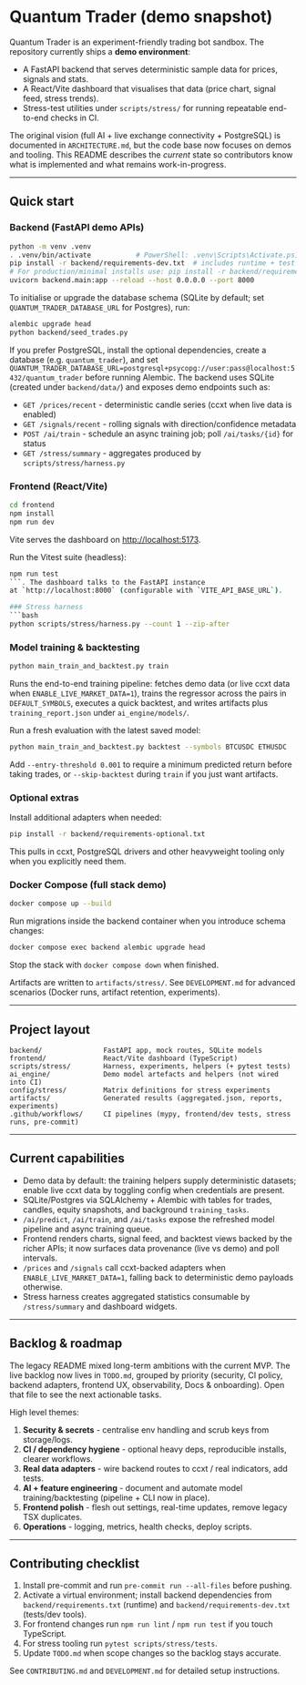 # Quantum Trader (demo snapshot)

Quantum Trader is an experiment-friendly trading bot sandbox. The repository currently ships a **demo environment**:

- A FastAPI backend that serves deterministic sample data for prices, signals and stats.
- A React/Vite dashboard that visualises that data (price chart, signal feed, stress trends).
- Stress-test utilities under `scripts/stress/` for running repeatable end-to-end checks in CI.

The original vision (full AI + live exchange connectivity + PostgreSQL) is documented in
`ARCHITECTURE.md`, but the code base now focuses on demos and tooling. This README describes the
*current* state so contributors know what is implemented and what remains work-in-progress.

---

## Quick start

### Backend (FastAPI demo APIs)
```bash
python -m venv .venv
. .venv/bin/activate           # PowerShell: .venv\Scripts\Activate.ps1
pip install -r backend/requirements-dev.txt  # includes runtime + test tooling
# For production/minimal installs use: pip install -r backend/requirements.txt
uvicorn backend.main:app --reload --host 0.0.0.0 --port 8000
```

To initialise or upgrade the database schema (SQLite by default; set `QUANTUM_TRADER_DATABASE_URL` for Postgres), run:
```bash
alembic upgrade head
python backend/seed_trades.py
```
If you prefer PostgreSQL, install the optional dependencies, create a database (e.g. `quantum_trader`), and set `QUANTUM_TRADER_DATABASE_URL=postgresql+psycopg://user:pass@localhost:5432/quantum_trader` before running Alembic.
The backend uses SQLite (created under `backend/data/`) and exposes demo endpoints such as:

- `GET /prices/recent` - deterministic candle series (ccxt when live data is enabled)
- `GET /signals/recent` - rolling signals with direction/confidence metadata
- `POST /ai/train` - schedule an async training job; poll `/ai/tasks/{id}` for status
- `GET /stress/summary` - aggregates produced by `scripts/stress/harness.py`

### Frontend (React/Vite)
```bash
cd frontend
npm install
npm run dev
```
Vite serves the dashboard on <http://localhost:5173>.

Run the Vitest suite (headless):
```bash
npm run test
```. The dashboard talks to the FastAPI instance
at `http://localhost:8000` (configurable with `VITE_API_BASE_URL`).

### Stress harness
```bash
python scripts/stress/harness.py --count 1 --zip-after
```
### Model training & backtesting
```bash
python main_train_and_backtest.py train
```
Runs the end-to-end training pipeline: fetches demo data (or live ccxt data when
`ENABLE_LIVE_MARKET_DATA=1`), trains the regressor across the pairs in `DEFAULT_SYMBOLS`,
executes a quick backtest, and writes artifacts plus `training_report.json` under `ai_engine/models/`.

Run a fresh evaluation with the latest saved model:
```bash
python main_train_and_backtest.py backtest --symbols BTCUSDC ETHUSDC
```
Add `--entry-threshold 0.001` to require a minimum predicted return before taking
trades, or `--skip-backtest` during `train` if you just want artifacts.

### Optional extras
Install additional adapters when needed:
```bash
pip install -r backend/requirements-optional.txt
```
This pulls in ccxt, PostgreSQL drivers and other heavyweight tooling only when you
explicitly need them.

### Docker Compose (full stack demo)
```bash
docker compose up --build
```
Run migrations inside the backend container when you introduce schema changes:
```bash
docker compose exec backend alembic upgrade head
```
Stop the stack with `docker compose down` when finished.

Artifacts are written to `artifacts/stress/`. See `DEVELOPMENT.md` for advanced scenarios (Docker
runs, artifact retention, experiments).

---

## Project layout

```
backend/               FastAPI app, mock routes, SQLite models
frontend/              React/Vite dashboard (TypeScript)
scripts/stress/        Harness, experiments, helpers (+ pytest tests)
ai_engine/             Demo model artefacts and helpers (not wired into CI)
config/stress/         Matrix definitions for stress experiments
artifacts/             Generated results (aggregated.json, reports, experiments)
.github/workflows/     CI pipelines (mypy, frontend/dev tests, stress runs, pre-commit)
```

---

## Current capabilities
- Demo data by default: the training helpers supply deterministic datasets; enable live ccxt data by toggling config when credentials are present.
- SQLite/Postgres via SQLAlchemy + Alembic with tables for trades, candles, equity snapshots, and background `training_tasks`.
- `/ai/predict`, `/ai/train`, and `/ai/tasks` expose the refreshed model pipeline and async training queue.
- Frontend renders charts, signal feed, and backtest views backed by the richer APIs; it now surfaces data provenance (live vs demo) and poll intervals.
- `/prices` and `/signals` call ccxt-backed adapters when `ENABLE_LIVE_MARKET_DATA=1`, falling back to deterministic demo payloads otherwise.
- Stress harness creates aggregated statistics consumable by `/stress/summary` and dashboard widgets.


---

## Backlog & roadmap
The legacy README mixed long-term ambitions with the current MVP. The live backlog now lives in
`TODO.md`, grouped by priority (security, CI policy, backend adapters, frontend UX, observability,
Docs & onboarding). Open that file to see the next actionable tasks.

High level themes:
1. **Security & secrets** - centralise env handling and scrub keys from storage/logs.
2. **CI / dependency hygiene** - optional heavy deps, reproducible installs, clearer workflows.
3. **Real data adapters** - wire backend routes to ccxt / real indicators, add tests.
4. **AI + feature engineering** - document and automate model training/backtesting (pipeline + CLI now in place).
5. **Frontend polish** - flesh out settings, real-time updates, remove legacy TSX duplicates.
6. **Operations** - logging, metrics, health checks, deploy scripts.


---

## Contributing checklist
1. Install pre-commit and run `pre-commit run --all-files` before pushing.
2. Activate a virtual environment; install backend dependencies from
   `backend/requirements.txt` (runtime) and `backend/requirements-dev.txt` (tests/dev tools).
3. For frontend changes run `npm run lint` / `npm run test` if you touch TypeScript.
4. For stress tooling run `pytest scripts/stress/tests`.
5. Update `TODO.md` when scope changes so the backlog stays accurate.

See `CONTRIBUTING.md` and `DEVELOPMENT.md` for detailed setup instructions.
